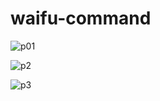 # waifu-command
![p01](https://user-images.githubusercontent.com/60073129/227492733-b268fe6d-0883-445f-b208-807ebada7b20.png)

![p2](https://user-images.githubusercontent.com/60073129/227492738-c77b6b36-6b50-4a29-9190-d931daf7b3c4.png)

![p3](https://user-images.githubusercontent.com/60073129/227492754-af2f4d6a-f896-41ea-9751-8d635f5f849d.png)
